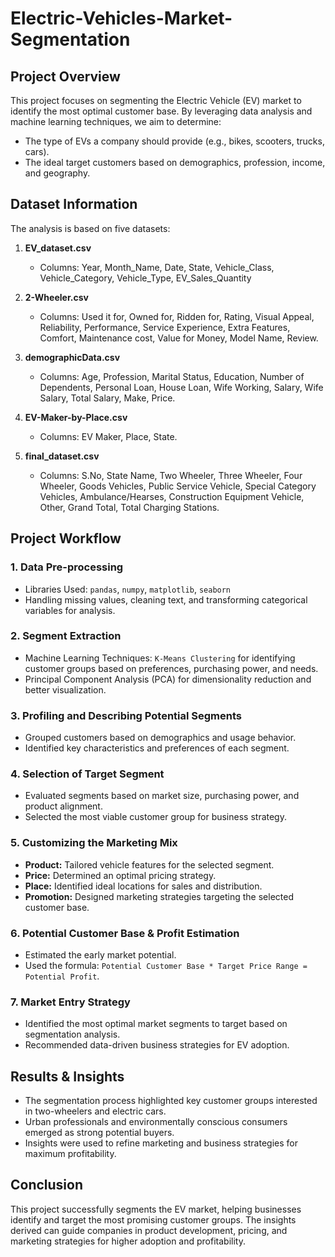 # Electric-Vehicles-Market-Segmentation

## Project Overview
This project focuses on segmenting the Electric Vehicle (EV) market to identify the most optimal customer base. By leveraging data analysis and machine learning techniques, we aim to determine:
- The type of EVs a company should provide (e.g., bikes, scooters, trucks, cars).
- The ideal target customers based on demographics, profession, income, and geography.

## Dataset Information
The analysis is based on five datasets:

1. **EV_dataset.csv**
   - Columns: Year, Month_Name, Date, State, Vehicle_Class, Vehicle_Category, Vehicle_Type, EV_Sales_Quantity

2. **2-Wheeler.csv**
   - Columns: Used it for, Owned for, Ridden for, Rating, Visual Appeal, Reliability, Performance, Service Experience, Extra Features, Comfort, Maintenance cost, Value for Money, Model Name, Review.

3. **demographicData.csv**
   - Columns: Age, Profession, Marital Status, Education, Number of Dependents, Personal Loan, House Loan, Wife Working, Salary, Wife Salary, Total Salary, Make, Price.

4. **EV-Maker-by-Place.csv**
   - Columns: EV Maker, Place, State.

5. **final_dataset.csv**
   - Columns: S.No, State Name, Two Wheeler, Three Wheeler, Four Wheeler, Goods Vehicles, Public Service Vehicle, Special Category Vehicles, Ambulance/Hearses, Construction Equipment Vehicle, Other, Grand Total, Total Charging Stations.

## Project Workflow

### 1. Data Pre-processing
- Libraries Used: `pandas`, `numpy`, `matplotlib`, `seaborn`
- Handling missing values, cleaning text, and transforming categorical variables for analysis.

### 2. Segment Extraction
- Machine Learning Techniques: `K-Means Clustering` for identifying customer groups based on preferences, purchasing power, and needs.
- Principal Component Analysis (PCA) for dimensionality reduction and better visualization.

### 3. Profiling and Describing Potential Segments
- Grouped customers based on demographics and usage behavior.
- Identified key characteristics and preferences of each segment.

### 4. Selection of Target Segment
- Evaluated segments based on market size, purchasing power, and product alignment.
- Selected the most viable customer group for business strategy.

### 5. Customizing the Marketing Mix
- **Product:** Tailored vehicle features for the selected segment.
- **Price:** Determined an optimal pricing strategy.
- **Place:** Identified ideal locations for sales and distribution.
- **Promotion:** Designed marketing strategies targeting the selected customer base.

### 6. Potential Customer Base & Profit Estimation
- Estimated the early market potential.
- Used the formula: `Potential Customer Base * Target Price Range = Potential Profit`.

### 7. Market Entry Strategy
- Identified the most optimal market segments to target based on segmentation analysis.
- Recommended data-driven business strategies for EV adoption.

## Results & Insights
- The segmentation process highlighted key customer groups interested in two-wheelers and electric cars.
- Urban professionals and environmentally conscious consumers emerged as strong potential buyers.
- Insights were used to refine marketing and business strategies for maximum profitability.

## Conclusion
This project successfully segments the EV market, helping businesses identify and target the most promising customer groups. The insights derived can guide companies in product development, pricing, and marketing strategies for higher adoption and profitability.
